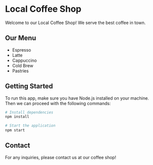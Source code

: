# Local Coffee Shop

Welcome to our Local Coffee Shop! We serve the best coffee in town.

## Our Menu
- Espresso
- Latte
- Cappuccino
- Cold Brew
- Pastries

## Getting Started
To run this app, make sure you have Node.js installed on your machine. Then we can proceed with the following commands:

```bash
# Install dependencies
npm install

# Start the application
npm start
```

## Contact
For any inquiries, please contact us at our coffee shop!